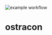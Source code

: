 ![example workflow](https://github.com/nathanieltornow/ostracon/actions/workflows/go.yml/badge.svg)

# ostracon
